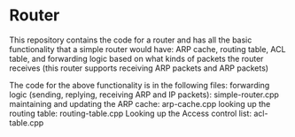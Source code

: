 # Router

This repository contains the code for a router and has all the basic functionality that a simple router would have: ARP cache, routing table, ACL table, and forwarding logic based on what kinds of packets the router receives (this router supports receiving ARP packets and ARP packets)

The code for the above functionality is in the following files:
forwarding logic (sending, replying, receiving ARP and IP packets): simple-router.cpp
maintaining and updating the ARP cache: arp-cache.cpp
looking up the routing table: routing-table.cpp
Looking up the Access control list: acl-table.cpp

